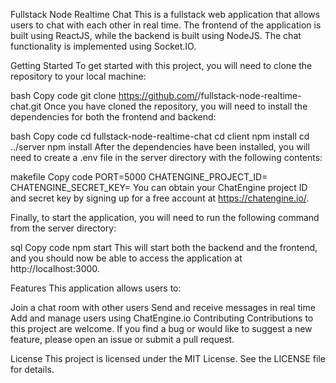 Fullstack Node Realtime Chat
This is a fullstack web application that allows users to chat with each other in real time. The frontend of the application is built using ReactJS, while the backend is built using NodeJS. The chat functionality is implemented using Socket.IO.

Getting Started
To get started with this project, you will need to clone the repository to your local machine:

bash
Copy code
git clone https://github.com/<username>/fullstack-node-realtime-chat.git
Once you have cloned the repository, you will need to install the dependencies for both the frontend and backend:

bash
Copy code
cd fullstack-node-realtime-chat
cd client
npm install
cd ../server
npm install
After the dependencies have been installed, you will need to create a .env file in the server directory with the following contents:

makefile
Copy code
PORT=5000
CHATENGINE_PROJECT_ID=<your ChatEngine project ID>
CHATENGINE_SECRET_KEY=<your ChatEngine secret key>
You can obtain your ChatEngine project ID and secret key by signing up for a free account at https://chatengine.io/.

Finally, to start the application, you will need to run the following command from the server directory:

sql
Copy code
npm start
This will start both the backend and the frontend, and you should now be able to access the application at http://localhost:3000.

Features
This application allows users to:

Join a chat room with other users
Send and receive messages in real time
Add and manage users using ChatEngine.io
Contributing
Contributions to this project are welcome. If you find a bug or would like to suggest a new feature, please open an issue or submit a pull request.

License
This project is licensed under the MIT License. See the LICENSE file for details.
